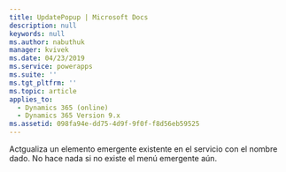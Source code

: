 ```yaml
---
title: UpdatePopup | Microsoft Docs
description: null
keywords: null
ms.author: nabuthuk
manager: kvivek
ms.date: 04/23/2019
ms.service: powerapps
ms.suite: ''
ms.tgt_pltfrm: ''
ms.topic: article
applies_to:
  - Dynamics 365 (online)
  - Dynamics 365 Version 9.x
ms.assetid: 098fa94e-dd75-4d9f-9f0f-f8d56eb59525
---
```


Actgualiza un elemento emergente existente en el servicio con el nombre dado. No hace nada si no existe el menú emergente aún.
